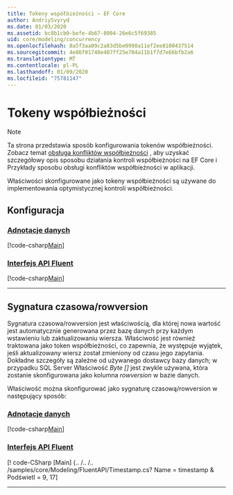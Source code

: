 ```yaml
---
title: Tokeny współbieżności — EF Core
author: AndriySvyryd
ms.date: 01/03/2020
ms.assetid: bc8b1cb0-befe-4b67-8004-26e6c5f69385
uid: core/modeling/concurrency
ms.openlocfilehash: 8a5f3aa09c2a83d5be0998a11ef2ee8100437514
ms.sourcegitcommit: 4e86f01740e407ff25e704a11b1f7d7e66bfb2a6
ms.translationtype: MT
ms.contentlocale: pl-PL
ms.lasthandoff: 01/09/2020
ms.locfileid: "75781147"
---
```

# <a name="concurrency-tokens"></a>Tokeny współbieżności

> [!NOTE]
> Ta strona przedstawia sposób konfigurowania tokenów współbieżności. Zobacz temat [obsługa konfliktów współbieżności](../saving/concurrency.md) , aby uzyskać szczegółowy opis sposobu działania kontroli współbieżności na EF Core i Przykłady sposobu obsługi konfliktów współbieżności w aplikacji.

Właściwości skonfigurowane jako tokeny współbieżności są używane do implementowania optymistycznej kontroli współbieżności.

## <a name="configuration"></a>Konfiguracja

### <a name="data-annotationstabdata-annotations"></a>[Adnotacje danych](#tab/data-annotations)

[!code-csharp[Main](../../../samples/core/Modeling/DataAnnotations/Concurrency.cs?name=Concurrency&highlight=5)]

### <a name="fluent-apitabfluent-api"></a>[Interfejs API Fluent](#tab/fluent-api)

[!code-csharp[Main](../../../samples/core/Modeling/FluentAPI/Concurrency.cs?name=Concurrency&highlight=5)]

***

## <a name="timestamprowversion"></a>Sygnatura czasowa/rowversion

Sygnatura czasowa/rowversion jest właściwością, dla której nowa wartość jest automatycznie generowana przez bazę danych przy każdym wstawieniu lub zaktualizowaniu wiersza. Właściwość jest również traktowana jako token współbieżności, co zapewnia, że występuje wyjątek, jeśli aktualizowany wiersz został zmieniony od czasu jego zapytania. Dokładne szczegóły są zależne od używanego dostawcy bazy danych; w przypadku SQL Server Właściwość *Byte []* jest zwykle używana, która zostanie skonfigurowana jako kolumna *rowversion* w bazie danych.

Właściwość można skonfigurować jako sygnaturę czasową/rowversion w następujący sposób:

### <a name="data-annotationstabdata-annotations"></a>[Adnotacje danych](#tab/data-annotations)

[!code-csharp[Main](../../../samples/core/Modeling/DataAnnotations/Timestamp.cs?name=Timestamp&highlight=7)]

### <a name="fluent-apitabfluent-api"></a>[Interfejs API Fluent](#tab/fluent-api)

[! code-CSharp [Main] (.. /.. /.. /samples/core/Modeling/FluentAPI/Timestamp.cs? Name = timestamp & Podświetl = 9, 17]

***
